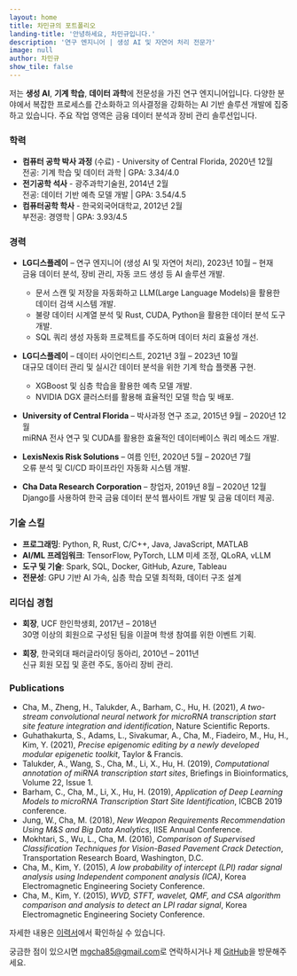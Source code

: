 ```yaml
---
layout: home
title: 차민규의 포트폴리오
landing-title: '안녕하세요, 차민규입니다.'
description: '연구 엔지니어 | 생성 AI 및 자연어 처리 전문가'
image: null
author: 차민규
show_tile: false
---
```


저는 **생성 AI**, **기계 학습**, **데이터 과학**에 전문성을 가진 연구 엔지니어입니다. 다양한 분야에서 복잡한 프로세스를 간소화하고 의사결정을 강화하는 AI 기반 솔루션 개발에 집중하고 있습니다. 주요 작업 영역은 금융 데이터 분석과 장비 관리 솔루션입니다.

### 학력
- **컴퓨터 공학 박사 과정** (수료) - University of Central Florida, 2020년 12월  
  전공: 기계 학습 및 데이터 과학 | GPA: 3.34/4.0
- **전기공학 석사** - 광주과학기술원, 2014년 2월  
  전공: 데이터 기반 예측 모델 개발 | GPA: 3.54/4.5
- **컴퓨터공학 학사** - 한국외국어대학교, 2012년 2월  
  부전공: 경영학 | GPA: 3.93/4.5

### 경력
- **LG디스플레이** – 연구 엔지니어 (생성 AI 및 자연어 처리), 2023년 10월 – 현재  
  금융 데이터 분석, 장비 관리, 자동 코드 생성 등 AI 솔루션 개발.  
  - 문서 스캔 및 저장을 자동화하고 LLM(Large Language Models)을 활용한 데이터 검색 시스템 개발.
  - 불량 데이터 시계열 분석 및 Rust, CUDA, Python을 활용한 데이터 분석 도구 개발.
  - SQL 쿼리 생성 자동화 프로젝트를 주도하며 데이터 처리 효율성 개선.

- **LG디스플레이** – 데이터 사이언티스트, 2021년 3월 – 2023년 10월  
  대규모 데이터 관리 및 실시간 데이터 분석을 위한 기계 학습 플랫폼 구현.  
  - XGBoost 및 심층 학습을 활용한 예측 모델 개발.
  - NVIDIA DGX 클러스터를 활용해 효율적인 모델 학습 및 배포.

- **University of Central Florida** – 박사과정 연구 조교, 2015년 9월 – 2020년 12월  
  miRNA 전사 연구 및 CUDA를 활용한 효율적인 데이터베이스 쿼리 메소드 개발.

- **LexisNexis Risk Solutions** – 여름 인턴, 2020년 5월 – 2020년 7월  
  오류 분석 및 CI/CD 파이프라인 자동화 시스템 개발.

- **Cha Data Research Corporation** – 창업자, 2019년 8월 – 2020년 12월  
  Django를 사용하여 한국 금융 데이터 분석 웹사이트 개발 및 금융 데이터 제공.

### 기술 스킬
- **프로그래밍**: Python, R, Rust, C/C++, Java, JavaScript, MATLAB
- **AI/ML 프레임워크**: TensorFlow, PyTorch, LLM 미세 조정, QLoRA, vLLM
- **도구 및 기술**: Spark, SQL, Docker, GitHub, Azure, Tableau
- **전문성**: GPU 기반 AI 가속, 심층 학습 모델 최적화, 데이터 구조 설계

### 리더십 경험
- **회장**, UCF 한인학생회, 2017년 – 2018년  
  30명 이상의 회원으로 구성된 팀을 이끌며 학생 참여를 위한 이벤트 기획.  

- **회장**, 한국외대 패러글라이딩 동아리, 2010년 – 2011년  
  신규 회원 모집 및 훈련 주도, 동아리 장비 관리.

### Publications
- Cha, M., Zheng, H., Talukder, A., Barham, C., Hu, H. (2021), *A two-stream convolutional neural network for microRNA transcription start site feature integration and identification*, Nature Scientific Reports.
- Guhathakurta, S., Adams, L., Sivakumar, A., Cha, M., Fiadeiro, M., Hu, H., Kim, Y. (2021), *Precise epigenomic editing by a newly developed modular epigenetic toolkit*, Taylor & Francis.
- Talukder, A., Wang, S., Cha, M., Li, X., Hu, H. (2019), *Computational annotation of miRNA transcription start sites*, Briefings in Bioinformatics, Volume 22, Issue 1.
- Barham, C., Cha, M., Li, X., Hu, H. (2019), *Application of Deep Learning Models to microRNA Transcription Start Site Identification*, ICBCB 2019 conference.
- Jung, W., Cha, M. (2018), *New Weapon Requirements Recommendation Using M&S and Big Data Analytics*, IISE Annual Conference.
- Mokhtari, S., Wu, L., Cha, M. (2016), *Comparison of Supervised Classification Techniques for Vision-Based Pavement Crack Detection*, Transportation Research Board, Washington, D.C.
- Cha, M., Kim, Y. (2015), *A low probability of intercept (LPI) radar signal analysis using Independent component analysis (ICA)*, Korea Electromagnetic Engineering Society Conference.
- Cha, M., Kim, Y. (2015), *WVD, STFT, wavelet, QMF, and CSA algorithm comparison and analysis to detect an LPI radar signal*, Korea Electromagnetic Engineering Society Conference.

자세한 내용은 [이력서](/resume)에서 확인하실 수 있습니다.

궁금한 점이 있으시면 [mgcha85@gmail.com](mailto:mgcha85@gmail.com)로 연락하시거나 제 [GitHub](https://github.com/yourusername)을 방문해주세요.
